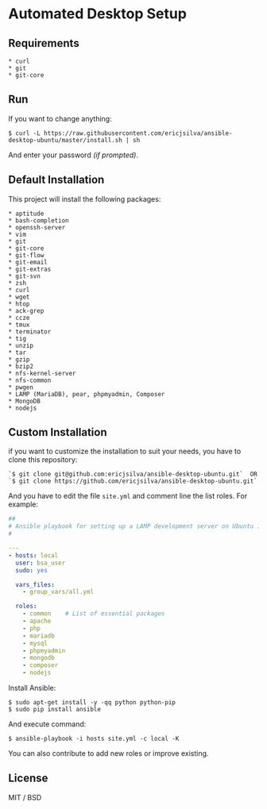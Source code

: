 # Automated Desktop Setup

## Requirements

    * curl
    * git
    * git-core

## Run

If you want to change anything:

```shell
$ curl -L https://raw.githubusercontent.com/ericjsilva/ansible-desktop-ubuntu/master/install.sh | sh
```

And enter your password _(if prompted)_.

## Default Installation

This project will install the following packages:

    * aptitude
    * bash-completion
    * openssh-server
    * vim
    * git
    * git-core
    * git-flow
    * git-email
    * git-extras
    * git-svn
    * zsh
    * curl
    * wget
    * htop
    * ack-grep
    * ccze
    * tmux
    * terminator
    * tig
    * unzip
    * tar
    * gzip
    * bzip2
    * nfs-kernel-server
    * nfs-common
    * pwgen
    * LAMP (MariaDB), pear, phpmyadmin, Composer
    * MongoDB
    * nodejs
    
## Custom Installation

if you want to customize the installation to suit your needs, you have to clone this repository:

    `$ git clone git@github.com:ericjsilva/ansible-desktop-ubuntu.git`  OR
    `$ git clone https://github.com/ericjsilva/ansible-desktop-ubuntu.git`

And you have to edit the file `site.yml` and comment line the list roles. For example:

```yml
##
# Ansible playbook for setting up a LAMP development server on Ubuntu 14.04.
#

---
- hosts: local
  user: bsa_user
  sudo: yes

  vars_files:
    - group_vars/all.yml

  roles:
    - common    # List of essential packages
    - apache
    - php
    - mariadb
    - mysql
    - phpmyadmin
    - mongodb
    - composer
    - nodejs
```

Install Ansible:

    $ sudo apt-get install -y -qq python python-pip
    $ sudo pip install ansible

And execute command:

    $ ansible-playbook -i hosts site.yml -c local -K

You can also contribute to add new roles or improve existing.

## License

MIT / BSD